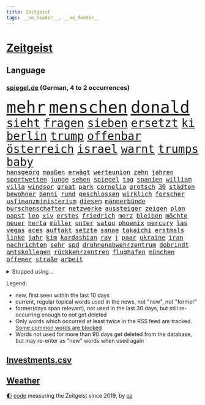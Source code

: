 ```yaml
---
title: Zeitgeist
tags: __no_header__, __no_footer__
---
```


# [Zeitgeist](https://oliz.io/zeitgeist/)

## Language

<h3><a href="https://www.spiegel.de" target="_blank">spiegel.de</a> (German, 4 to 2 occurrences)</h3>
<p style="font-family:monospace">
<span style="font-size:32pt"><a href="news_links.html#mehr" class="current">mehr</a></span>
<span style="font-size:32pt"><a href="news_links.html#menschen" class="current">menschen</a></span>
<span style="font-size:32pt"><a href="news_links.html#donald" class="current">donald</a></span>
<br>
<span style="font-size:22pt"><a href="news_links.html#sieht" class="current">sieht</a></span>
<span style="font-size:22pt"><a href="news_links.html#fragen" class="current">fragen</a></span>
<span style="font-size:22pt"><a href="news_links.html#sieben" class="current">sieben</a></span>
<span style="font-size:22pt"><a href="news_links.html#ersetzt" class="current">ersetzt</a></span>
<span style="font-size:22pt"><a href="news_links.html#ki" class="current">ki</a></span>
<span style="font-size:22pt"><a href="news_links.html#berlin" class="current">berlin</a></span>
<span style="font-size:22pt"><a href="news_links.html#trump" class="current">trump</a></span>
<span style="font-size:22pt"><a href="news_links.html#offenbar" class="current">offenbar</a></span>
<span style="font-size:22pt"><a href="news_links.html#österreich" class="current">österreich</a></span>
<span style="font-size:22pt"><a href="news_links.html#israel" class="current">israel</a></span>
<span style="font-size:22pt"><a href="news_links.html#warnt" class="current">warnt</a></span>
<span style="font-size:22pt"><a href="news_links.html#trumps" class="current">trumps</a></span>
<span style="font-size:22pt"><a href="news_links.html#baby" class="current">baby</a></span>
<br>
<span style="font-size:12pt"><a href="news_links.html#hansgeorg" class="new">hansgeorg</a></span>
<span style="font-size:12pt"><a href="news_links.html#maaßen" class="new">maaßen</a></span>
<span style="font-size:12pt"><a href="news_links.html#erwägt" class="current">erwägt</a></span>
<span style="font-size:12pt"><a href="news_links.html#werteunion" class="new">werteunion</a></span>
<span style="font-size:12pt"><a href="news_links.html#zehn" class="current">zehn</a></span>
<span style="font-size:12pt"><a href="news_links.html#jahren" class="current">jahren</a></span>
<span style="font-size:12pt"><a href="news_links.html#sportwetten" class="new">sportwetten</a></span>
<span style="font-size:12pt"><a href="news_links.html#junge" class="current">junge</a></span>
<span style="font-size:12pt"><a href="news_links.html#sehen" class="current">sehen</a></span>
<span style="font-size:12pt"><a href="news_links.html#spiegel" class="current">spiegel</a></span>
<span style="font-size:12pt"><a href="news_links.html#tag" class="current">tag</a></span>
<span style="font-size:12pt"><a href="news_links.html#spanien" class="current">spanien</a></span>
<span style="font-size:12pt"><a href="news_links.html#william" class="current">william</a></span>
<span style="font-size:12pt"><a href="news_links.html#villa" class="current">villa</a></span>
<span style="font-size:12pt"><a href="news_links.html#windsor" class="current">windsor</a></span>
<span style="font-size:12pt"><a href="news_links.html#great" class="current">great</a></span>
<span style="font-size:12pt"><a href="news_links.html#park" class="current">park</a></span>
<span style="font-size:12pt"><a href="news_links.html#cornelia" class="new">cornelia</a></span>
<span style="font-size:12pt"><a href="news_links.html#grotsch" class="new">grotsch</a></span>
<span style="font-size:12pt"><a href="news_links.html#30" class="current">30</a></span>
<span style="font-size:12pt"><a href="news_links.html#städten" class="current">städten</a></span>
<span style="font-size:12pt"><a href="news_links.html#bewohner" class="current">bewohner</a></span>
<span style="font-size:12pt"><a href="news_links.html#benni" class="new">benni</a></span>
<span style="font-size:12pt"><a href="news_links.html#rund" class="current">rund</a></span>
<span style="font-size:12pt"><a href="news_links.html#geschlossen" class="current">geschlossen</a></span>
<span style="font-size:12pt"><a href="news_links.html#wirklich" class="current">wirklich</a></span>
<span style="font-size:12pt"><a href="news_links.html#forscher" class="current">forscher</a></span>
<span style="font-size:12pt"><a href="news_links.html#usfinanzministerium" class="new">usfinanzministerium</a></span>
<span style="font-size:12pt"><a href="news_links.html#diesem" class="current">diesem</a></span>
<span style="font-size:12pt"><a href="news_links.html#männerbünde" class="new">männerbünde</a></span>
<span style="font-size:12pt"><a href="news_links.html#burschenschafter" class="new">burschenschafter</a></span>
<span style="font-size:12pt"><a href="news_links.html#netzwerke" class="current">netzwerke</a></span>
<span style="font-size:12pt"><a href="news_links.html#aussteiger" class="new">aussteiger</a></span>
<span style="font-size:12pt"><a href="news_links.html#zeigen" class="current">zeigen</a></span>
<span style="font-size:12pt"><a href="news_links.html#plan" class="current">plan</a></span>
<span style="font-size:12pt"><a href="news_links.html#papst" class="current">papst</a></span>
<span style="font-size:12pt"><a href="news_links.html#leo" class="current">leo</a></span>
<span style="font-size:12pt"><a href="news_links.html#xiv" class="current">xiv</a></span>
<span style="font-size:12pt"><a href="news_links.html#erstes" class="current">erstes</a></span>
<span style="font-size:12pt"><a href="news_links.html#friedrich" class="current">friedrich</a></span>
<span style="font-size:12pt"><a href="news_links.html#merz" class="current">merz</a></span>
<span style="font-size:12pt"><a href="news_links.html#bleiben" class="current">bleiben</a></span>
<span style="font-size:12pt"><a href="news_links.html#möchte" class="current">möchte</a></span>
<span style="font-size:12pt"><a href="news_links.html#neuer" class="current">neuer</a></span>
<span style="font-size:12pt"><a href="news_links.html#herta" class="new">herta</a></span>
<span style="font-size:12pt"><a href="news_links.html#müller" class="current">müller</a></span>
<span style="font-size:12pt"><a href="news_links.html#unter" class="current">unter</a></span>
<span style="font-size:12pt"><a href="news_links.html#satou" class="new">satou</a></span>
<span style="font-size:12pt"><a href="news_links.html#phoenix" class="new">phoenix</a></span>
<span style="font-size:12pt"><a href="news_links.html#mercury" class="new">mercury</a></span>
<span style="font-size:12pt"><a href="news_links.html#las" class="current">las</a></span>
<span style="font-size:12pt"><a href="news_links.html#vegas" class="current">vegas</a></span>
<span style="font-size:12pt"><a href="news_links.html#aces" class="new">aces</a></span>
<span style="font-size:12pt"><a href="news_links.html#auftakt" class="current">auftakt</a></span>
<span style="font-size:12pt"><a href="news_links.html#setzte" class="current">setzte</a></span>
<span style="font-size:12pt"><a href="news_links.html#sanae" class="new">sanae</a></span>
<span style="font-size:12pt"><a href="news_links.html#takaichi" class="new">takaichi</a></span>
<span style="font-size:12pt"><a href="news_links.html#erstmals" class="current">erstmals</a></span>
<span style="font-size:12pt"><a href="news_links.html#linke" class="current">linke</a></span>
<span style="font-size:12pt"><a href="news_links.html#jahr" class="current">jahr</a></span>
<span style="font-size:12pt"><a href="news_links.html#kim" class="current">kim</a></span>
<span style="font-size:12pt"><a href="news_links.html#kardashian" class="current">kardashian</a></span>
<span style="font-size:12pt"><a href="news_links.html#ray" class="current">ray</a></span>
<span style="font-size:12pt"><a href="news_links.html#j" class="new">j</a></span>
<span style="font-size:12pt"><a href="news_links.html#paar" class="current">paar</a></span>
<span style="font-size:12pt"><a href="news_links.html#ukraine" class="current">ukraine</a></span>
<span style="font-size:12pt"><a href="news_links.html#iran" class="current">iran</a></span>
<span style="font-size:12pt"><a href="news_links.html#nachrichten" class="current">nachrichten</a></span>
<span style="font-size:12pt"><a href="news_links.html#sehr" class="current">sehr</a></span>
<span style="font-size:12pt"><a href="news_links.html#spd" class="current">spd</a></span>
<span style="font-size:12pt"><a href="news_links.html#drohnenabwehrzentrum" class="new">drohnenabwehrzentrum</a></span>
<span style="font-size:12pt"><a href="news_links.html#dobrindt" class="current">dobrindt</a></span>
<span style="font-size:12pt"><a href="news_links.html#amtskollegen" class="current">amtskollegen</a></span>
<span style="font-size:12pt"><a href="news_links.html#rückkehrzentren" class="new">rückkehrzentren</a></span>
<span style="font-size:12pt"><a href="news_links.html#flughafen" class="current">flughafen</a></span>
<span style="font-size:12pt"><a href="news_links.html#münchen" class="current">münchen</a></span>
<span style="font-size:12pt"><a href="news_links.html#offener" class="current">offener</a></span>
<span style="font-size:12pt"><a href="news_links.html#straße" class="current">straße</a></span>
<span style="font-size:12pt"><a href="news_links.html#arbeit" class="current">arbeit</a></span>
</p>
<details>
<summary>Stopped using...</summary>
<p class="former" style="font-size:12pt">
pause(1809) bundesamt(1808) einwohner(1807) fälle(1807) häuser(1807) mitunter(1807) nachfolge(1807) senat(1807) sieger(1807) steigenden(1807) präsentieren(1806) solle(1806) wünschen(1806) befindet(1805) durchsetzen(1805) kassiert(1805) steuern(1805) zustand(1805) öfter(1805) überlebt(1805) großteil(1804) hsv(1804) rassistische(1804) 2018(1803) erhöht(1803) spdpolitiker(1803) studierenden(1803) ehemann(1802) freiburg(1802) geworfen(1802) stürmer(1801) unternehmer(1801) überwinden(1801) absturz(1800) bevölkerung(1800) längere(1800) passt(1800) versprechen(1800) maria(1799) schlechte(1799) fielen(1798) anschließend(1797) käufer(1797) texas(1797) warentest(1797) 29(1796) coach(1796) halben(1796) irak(1796) jedenfalls(1796) klubs(1796) optimistisch(1796) stoßen(1796) geburt(1795) hoher(1795) verfügung(1795) debatten(1794) mahnt(1794) vertreter(1794) gebrochen(1793) jüngere(1793) berlins(1792) woher(1792) zweimal(1792) tut(1791) warf(1791) weder(1791) körperverletzung(1790) produzieren(1790) torhüter(1790) lücke(1787) eklat(1786) staffel(1786) zurückgegangen(1786) deals(1785) verbände(1785) empfängt(1784) warm(1783) trug(1781) händler(1779) uni(1779) spanische(1778) insassen(1777) retter(1773) gehörte(1772) kontakt(1772) vorwürfen(1772) auseinandersetzung(1770) vermisste(1769) angeboten(1768) gewarnt(1758) erhebliche(1755) verdoppelt(1748) last(1738) sachen(1722) leiter(1718) vorsicht(1564) jahresende(1558) zentralbank(1547) seither(1543) schrumpft(1535) partnerschaft(1532) bundesanwaltschaft(1527) erfolgreichste(1502) immobilien(1469) tiger(1456) ampelkoalition(1454) eingeführt(1439) ungewöhnliche(1417) beliebt(1405) militärischen(1400) temperaturen(1371) natürlich(1369) aufgestellt(1355) hauptbahnhof(1337) verweist(1329) überlebenden(1261) königsklasse(1260) handys(1256) politisches(1220) prominenten(1219) suchte(1213) budapest(1207) grünenpolitikerin(1206) youtube(1188) nationale(1186) justizminister(1183) osnabrück(1181) chinesen(1152) ganzes(1132) raten(1131) peru(1124) 05(1123) nackt(1115) ereignet(1097) tel(1090) einsamkeit(1081) aviv(1079) freundschaft(1070) razzien(1070) zweifeln(1069) mama(1063) alice(1055) eric(1048) fängt(1047) game(1014) dritter(997) zehnte(989) emotionale(978) initiative(973) ständig(967) 5000(956) dfbpokal(940) gesprächen(918) kreuz(917) fließen(915) dringen(914) betrunkener(903) umsetzen(903) kader(901) startete(895) italiener(888) hoeneß(884) beine(877) forscherin(869) auffällig(868) pilot(856) beruft(845) model(830) qualität(830) sandra(829) politikerinnen(790) argentiniens(778) häfen(778) albtraum(775) gedreht(770) lady(769) drehte(750) karte(725) getöteter(721) berüchtigte(720) 43(717) management(711) demos(704) bestätigte(695) beteiligung(692) tennisprofi(681) club(674) sprecherin(664) beendete(661) jacob(654) sowohl(650) ryan(649) 18jährige(643) kriegsschiffe(640) paare(639) stoffe(638) japanischen(637) riesigen(637) grundgesetz(635) simon(635) guardiola(634) spekulationen(622) behandlung(621) brandenburgischen(620) erziehung(611) schumacher(611) erfolgreichen(609) rast(605) niemals(604) gesundheitszustand(600) shein(596) gymnasium(587) konzept(583) fahndet(579) häusern(571) falscher(570) befragt(566) fair(566) magnus(565) regimes(564) schätzt(564) eukommissionspräsidentin(563) lüge(561) verdachts(560) rechtslage(557) haiti(546) abgrund(542) bodo(541) messen(537) carlsen(532) katja(530) statistische(530) heimatland(524) relativ(508) handwerk(507) autobranche(504) anlegen(502) geheiratet(497) verlegen(493) polarisiert(490) azubis(486) kugeln(486) vergnügen(486) spielerinnen(483) ausgesagt(482) robin(478) chris(477) breiten(472) rassistischer(470) basel(469) sonja(468) psychologie(466) crash(465) kollegin(463) sätzen(463) litt(459) rückblick(458) umgebung(458) stream(455) axel(450) verstärken(450) günstig(447) autounfall(446) häusliche(444) weidel(438) ertrunken(435) menschlichen(435) abriss(431) spacex(426) löschen(423) samsung(417) drohenden(416) altern(414) behauptete(412) vertretern(406) metropolen(401) widerspruch(400) status(399) hans(397) 82(394) reichlich(392) versprach(389) begleiter(386) kabul(385) erstattet(384) arbeitsplätze(383) globaler(381) waffenhilfe(381) amtes(380) austritt(379) gegenden(369) müde(369) dc(368) eberl(365) krebserkrankung(365) verfassung(362) handyverbot(361) getötete(359) hugo(359) vermittelt(357) lebensmittelpreise(354) bewährungsstrafe(351) pelicot(350) schwerste(346) springer(345) first(339) hilflos(339) 19jährige(338) verlief(335) mächtigsten(333) t(332) ersetzen(330) büros(329) miersch(329) bürgern(325) erkrankten(324) fortan(324) handelsstreit(324) kategorie(323) vereine(321) hochschule(320) strafzöllen(320) nordkoreanische(315) verspätet(312) bestseller(307) gerast(307) jude(307) aufnehmen(305) el(301) kultur(300) afdchefin(299) verstanden(299) 92(297) empfangen(296) mobile(296) jahrzehntelang(294) meghan(292) rüstung(292) vergangenes(292) angestellte(291) linnemann(289) beworben(284) birgt(284) einsatzes(284) kardinal(283) besonderer(282) hilfsorganisation(282) lobbyisten(282) günstiges(280) manches(280) oscarpreisträger(280) recherche(280) anhören(279) serena(279) zugeständnisse(279) argument(275) wirtschaftsministerium(275) kannten(274) bewundert(272) abschneiden(270) streng(270) tränengas(270) 170(269) schwerem(269) beschwert(266) rekordzeit(266) filmte(265) rekorde(265) hilferuf(263) axt(262) befreundet(262) sanierung(258) 14jähriger(257) unvermittelt(257) baustellen(256) ostdeutschen(255) panama(253) angestiegen(250) bewaffneten(250) durchsuchten(250) versehentlich(250) trocken(248) gewicht(247) treu(247) verpflichtende(247) linkenpolitikerin(246) bedingt(243) cdugeneralsekretär(242) solaranlagen(242) freier(241) unverletzt(241) rechnerisch(239) abhängigkeit(237) personenschutz(237) abzuwenden(236) stört(235) vietnam(235) ähnlich(235) ausländer(233) militärausgaben(233) xabi(233) drohnenangriffe(232) statistischem(232) bundespolizisten(231) sauer(231) häuslicher(229) nationalspielerin(225) stadtrat(224) zugegeben(224) medwedew(223) messerattacke(218) sauber(218) 800(217) heilen(215) angehalten(214) sicherheitsrat(214) großaufgebot(213) aufgehen(212) urteilt(210) überprüfung(210) entwendet(209) furore(209) ostens(208) riesiges(208) salvador(208) definieren(207) erzürnt(207) erfolgte(206) vorgeführt(206) klarer(205) enthält(204) berechnen(203) out(201) ramelow(201) bitter(200) brandstiftung(200) fördert(198) gestärkt(198) obst(198) office(198) überfälle(198) schlachtfeld(197) vermehrt(196) ausgeht(195) beschießt(195) lebensgefährtin(195) uszöllen(195) kredite(193) astronaut(192) dramatischer(192) regierungen(192) verblüffend(192) wars(192) sozialer(191) selbstverständlich(190) antreibt(188) usrapper(188) 64(187) strukturen(187) spektakulär(186) lwiw(185) neukölln(185) umwelthilfe(185) helfern(184) senkung(183) gebunden(182) waldbrand(182) wohnungsnot(181) côte(180) d’azur(180) kaution(180) abschalten(178) bildungssystem(178) lorenz(178) zivile(178) beobachter(177) grundlage(177) monster(177) rückhalt(177) sportart(177) big(176) vermieden(176) genervt(174) meistens(174) camilla(172) bayernprofi(171) hakenkreuz(171) konstantin(171) erfolgreiches(170) glamour(170) zweijährige(169) englands(168) flieht(168) zehnten(167) gramm(165) bewaffnet(164) regelverstoß(164) moschee(163) festhalten(162) angepasst(161) fortschritt(161) diskret(160) spione(160) verläuft(160) letztlich(158) steinbach(158) israeli(157) nukleare(157) wartete(157) fernseher(156) streeck(156) verleiht(156) weltberühmt(156) eliteuniversität(155) karsten(155) shoppen(155) sichere(154) spiegelmitarbeiterin(154) zurückzuholen(153) abzusehen(152) beider(152) besitzen(152) inspiration(152) lukrativen(151) minnesota(151) nötigen(151) arthur(150) faber(150) obsession(150) del(149) erreichbar(149) kommissionspräsidentin(149) spitzenkandidat(149) funktionen(147) modernisierung(147) quelle(147) misstrauen(146) verleger(146) uli(145) verschleiern(145) bezweifeln(144) entlastung(143) interpretation(143) nachgefragt(143) unternehmerin(143) finanzkrise(142) held(142) beeinflusst(141) dürre(141) komödie(141) kostüme(141) mühe(141) ausgerückt(140) formulierungen(140) isst(140) laufe(140) ghada(139) alzheimer(137) bibliothek(137) panne(137) verschwörung(137) würzburg(137) außenministerium(136) bodensee(136) nordosten(136) organisierten(136) forciert(135) losgegangen(135) tschechische(135) verbleib(135) zucker(135) hilfslieferungen(134) abschiebepolitik(133) beschwichtigen(133) strafrechtlich(133) stützen(133) tottenham(133) 2005(132) bootsunglück(132) zolldeal(132) diskriminierung(131) gebaute(131) bewusste(130) christ(130) fotograf(130) erschweren(129) freiwilligkeit(129) sohnes(129) gekapert(128) niederländer(128) staatschefs(128) volker(128) riechen(126) technisch(126) lindern(125) modi(124) rätselhafter(124) 68(123) angestoßen(123) überfahren(122) exil(121) irische(121) virginia(121) holten(120) 112(119) drohnenschwärme(119) konflikten(119) militärparade(119) handelsdeal(118) religiösen(118) uboote(118) ausgehungert(117) satz(117) feueralarm(116) söldner(116) verlag(116) angebracht(115) nacken(115) unterschrieben(115) zurückgetreten(115) ohio(114) rucksack(114) schockmoment(114) südamerikanischen(114) harmonie(113) ukrainischer(113) bundestagsvizepräsident(112) einzigartigen(112) mordkommission(112) getragen(111) wiesbaden(111) leyens(110) maschinenbauer(109) motivation(109) außenministers(108) geschildert(108) konzentrieren(108) rückwärts(108) wohnkosten(108) trotzen(107) geschenkt(106) modernisieren(106) lebensjahr(105) herbe(104) hausbesitzer(103) intensiviert(103) kambodscha(102) tournee(102) trumpfans(102) bundeskriminalamt(101) hungern(101) besitzerin(100) donbass(100) durchschnitt(100) sterbehilfe(100) vermutung(100) wachsender(100) abu(99) geldgeber(99) werkzeug(99) gepäckträger(98) kaliforniens(98) ortlieb(98) seltsam(98) ten(98) anthropic(97) dopingspiele(97) gazaoffensive(97) zeitschrift(97) angetan(96) großstadt(96) logo(96) spezialisten(96) atomenergiebehörde(95) einzustellen(95) palästinenserstaat(95) stufe(95) transfer(95) wiederentdeckt(95) dortmunder(94) invasiven(94) photovoltaik(94) ruinieren(94) verbringt(94) 1200(93) boxing(93) finnischen(93) imane(93) khelif(93) muhammad(93) vorbeugen(93) aufschlagen(92) beruflich(92) absolviert(91) drogenbeauftragter(91) millionenstadt(91) rätselt(91) zweistaatenlösung(91) deutz(90) fragezeichen(90) geschlechtstests(90) kreuzes(90) mitarbeitende(90) rasantes(90) generalstab(89) maul(89) satire(89) siedlungspolitik(89) spitzenkandidaten(89) bergsteigerin(88) leitung(88) schriftlich(88) schwung(88) stacheln(88) torjäger(88) alkurd(87) chefideologe(87) errichtet(87) lizenz(87) notoperiert(87) objekten(87) rechtskonservative(87) wg(87) fleischfressende(86) habecks(86) nationalgardisten(86) stadler(86) dome(85) drogenboss(85) statistischen(85) gitarrist(84) rauchwolken(84) sky(84) unverständnis(84) 40jähriger(83) burnout(83) europameisterschaft(83) exportnation(83) gewisse(83) kpop(83) lehrkräftemangel(83) me(83) schatz(83) zverevs(83) babyboomer(82) darren(82) nachbar(82) verunsicherten(82) aktivität(81) bandenkriminalität(81) briefwahl(81) fkk(81) konsortium(81) ali(80) angriffs(80) luftgewehr(80) operiert(80) strände(80) angler(79) aufgebrochen(79) ausgewiesen(79) bitch(79) hochzeiten(79) maja(79) potterserie(79) ausgab(78) mick(78) zufall(78) demoliert(77) onlinebetrüger(77) raumschiff(76) schleppern(76) taktisch(76) carmen(75) voranzutreiben(75) zerstörungen(75) entwürdigenden(74) feststellen(74) freibäder(74) grünenspitze(74) hitziger(74) suizid(74) teenagers(74) ausdruck(73) entriss(73) formel1saison(73) heiratet(73) minneapolis(73) usdemokrat(73) uspolitiker(73) zweitgrößte(73) durchfallerkrankungen(72) einwohnern(72) euvertretung(72) everglades(72) 1974(71) kopftuch(71) männchen(71) usdemokratie(71) fußballtransfers(70) potter(70) bedrohlicher(69) bundesamts(69) freundlich(69) germany’s(69) next(69) pixarfilm(69) riesenrakete(69) todesfallen(69) topmodel(69) verwandeln(69) verwöhnt(69) altbundeskanzler(68) barrel(68) erzwingen(68) fränkischem(68) gaspreise(68) heißem(68) jüngst(68) kronprinzessin(68) momfluencerinnen(68) staatsmedien(68) humanity(67) hässliche(67) krebskranker(67) mittels(67) neuartigen(67) onlineshopping(67) schlimmsten(67) vulkans(67) folgenlos(66) indigenen(66) kifft(66) koalitionsausschuss(66) kunststoff(66) seenotrettung(66) sinnbildlich(66) transfermarkt(66) verwenden(66) virgin(66) wiedereröffnet(66) angekündigte(65) fluglinie(65) frances(65) kündigungen(65) plagen(65) reiches(65) spitzenverdiener(65) stinkende(65) verhältnismäßig(65) wettstreit(65) katapultieren(64) meerenge(64) mexikanischer(64) doppelsieg(63) engpässe(63) europaweit(63) nouripour(63) omid(63) bauindustrie(62) betriebe(62) endgegner(62) enttäuschen(62) fotografieren(62) greenwashing(62) hausbesuch(62) joggen(62) mitleid(62) tipp(62) wickelt(62) besichtigt(61) delling(61) eingestiegen(61) geschäftsmodell(61) hirn(61) vermehrte(61) dream(60) hongkonger(60) inspekteur(60) klavier(60) utopia(60) vergewaltigungen(60) wetterlagen(60) barbora(59) einsicht(59) krejcikova(59) luna(59) shinawatra(59) stammenden(59) verbote(59) donnarumma(58) grundlegende(58) sprinter(58) abreise(57) aufgelegt(57) aufnahmeprogramm(57) girls(57) ultramoderne(57) auftaktmatch(56) auszuüben(56) bloom(56) fraktionsklausur(56) gastronomen(56) halbzeit(56) kleinflugzeugs(56) ländlichen(56) orlando(56) päckchen(56) regelungen(56) schäbig(56) zutaten(56) übergewichtige(56) anwesens(55) effektiv(55) finanzierbar(55) haushalten(55) landsleute(55) notlagen(55) parfüm(55) ross(55) schmeckt(55) streamingplattform(55) zugesagte(55) sportgerichtshof(54) verlobung(54) warnten(54) befördert(53) begrenzt(53) bierkonsum(53) detonationen(53) geschwindigkeit(53) menschlich(53) unbehagen(53) unzeit(53) australia(52) eukommissionschefin(52) organ(52) stadtrand(52) nett(51) normandie(51) saal(51) studienplätze(51) amtsführung(50) emspiel(50) hochsicherheitsgefängnis(50) polizeibeamte(50) renommierter(50) verstößen(50) erben(49) gesünder(49) potenz(49) schweighöfer(49) skurril(49) typ(49) bergsteigen(48) blockprozess(48) demonstrativ(48) handelsschiffe(48) harrypotterserie(48) hinterzogen(48) klimaschädlichen(48) leinfeldenechterdingen(48) milka(48) rückzahlung(48) worin(48) großteils(47) jena(47) renovierung(47) steel(47) stiko(47) thrones(47) turner(47) katastrophenschutz(46) uskatastrophenschutzbehörde(46) womit(46) year(46) gerichte(45) glich(45) versagt(45) alljährlich(44) bevorstehenden(44) gisèle(44) matteo(44) medienkompetenz(44) provozieren(44) wahnsinnig(44) wegducken(44) weippert(44) fahrradunfall(43) fehlender(43) kentert(43) ergreifen(42) grünheide(42) haaren(42) herrchen(42) jawort(42) mont(42) nämlich(42) schwerkranke(42) uhren(42) ukrainekriegs(42) vierbeiner(42) wildbahn(42) wirtschaftsexperten(42) bamf(41) begleitung(41) notdurft(41) route(41) scheibe(41) schlagersänger(41) wrestler(41) burgtheater(40) amtsgericht(39) steckte(39) wackelt(39) ceconomy(38) leistungsdruck(38) mediamarktsaturn(38) rippen(38) räume(38) uboot(38) ukrainerin(38) weint(38) ablehnen(37) grenzkonflikt(37) hakan(37) liebich(37) neonazi(37) passive(37) täterinnen(37) unbeabsichtigt(37) willst(37) bergdrama(36) erwerbstätigen(36) freigabe(36) geschäften(36) mehrmals(36) nördlich(36) absetzen(35) ausgelegt(35) familienmitglied(35) familienstreit(35) flecken(35) koalitionsfraktionen(35) massenhafte(35) norddeutschen(35) taschenrechner(35) treibstoff(35) trumpanhänger(35) unbemerkt(35) ächzt(35) ausbruchs(34) usbotschaft(34) bildungsforscherin(33) footballprofi(33) kahlschlag(33) madagaskar(33) smalltalk(33) weltranglistenersten(33) you(33) zulassen(33) anknüpfen(32) berlusconiholding(32) generalstabschef(32) jahreswechsel(32) verbesserungen(32) verklagen(32) alexia(31) botschafterin(31) merkels(31) putellas(31) bröckeln(30) ergänzen(30) fbiagent(30) gezahlt(30) highlights(30) söders(30) weitem(30) wohngebäude(30) wunderschön(30) dreimillionenmarke(29) engere(29) ethische(29) funktionierte(29) grausigen(29) marla(29) pauline(29) uboots(29) unterstütze(29) windkraft(29) überwachungsvideo(29) anstand(28) bedenklich(28) fortuna(28) gruppenchats(28) kanzlei(28) kompromisse(28) marianne(28) polzin(28) rechtsextremistin(28) southwest(28) zdfsommerinterview(28) überwachungskamera(28) auszubildende(27) futter(27) kraftwerke(27) trumplager(27) arbeitsbedingungen(26) dänischer(26) gewässer(26) streitpunkte(26) vorsitzenden(26) zigarette(26) auktion(25) auszuweiten(25) erfahrener(25) fertige(25) fluten(25) kiregeln(25) pocht(25) atomare(24) sacha(24) anzuerkennen(23) claude(23) fundament(23) marinetochter(23) noten(23) vereinfacht(23) arbeitszeiten(22) chipherstellern(22) einlassen(22) halbiert(22) intel(22) rechtsruck(22) regionalliga(22) riviera(22) südchinesischen(22) usrichter(22) vielfältig(22) wochenlangem(22) 275(21) bahnen(21) extremwetterereignissen(21) gehofft(21) machtlos(21) messungen(21) paketen(21) portauprince(21) vulkanausbruch(21) wahlrecht(21) zuppi(21) erdrutsch(20) libanesischen(20) pessimistischer(20) quark(20) roma(20) sobald(20) verregnete(20) abrüstung(19) ausgesetzten(19) lehrkräften(19) zeitgeist(19) absurde(18) aufwirft(18) bedauern(17) gebietsabtretungen(17) niedrigwasser(17) berüchtigten(16) heimischer(16) heiraten(16) monika(16) stellvertreter(16) ukrainegipfel(16) warwick(16) anwaltskanzlei(15) besteuern(15) bräuchten(15) offenes(15) verwirrt(15) bundestagsmandat(14) frauengefängnis(14) keime(14) kifirma(14) kuscheln(14) saboteure(14) schrecklichen(14) smartwatches(14) transferpoker(14) videoschalte(14) chronischen(13) hautfarbe(13) hurrikansaison(13) kaulitz(13) polarisierung(13) supercup(13) abgeschobene(12) altenheim(12) führungsriege(12) geöffnete(12) hedgefondsmanager(12) lucas(12) 230(11) außergewöhnliche(11) bella(11) elton(11) gerechter(11) pipeline(11)
</p>
</details>
<p>Legend:
<ul>
<li><span class="new">new</span>, first seen within the last 10 days</li>
<li><span class="current">current</span>, regular topical words used in the news, not "new", not "former"</li>
<li><span class="former">former(days span relevant)</span>, not used in the last 30 days, but still re-occurring enough to not get deleted</li>
<li>Only words which occurred at least twice in the RSS feed are tracked. <a href="language/filters.py">Some common words are blocked</a></li>
<li>Words not used for more than 90 days get deleted from the database, but may re-enter as "new" words when used again</li>
</ul>
</p>

## [Investments](investments.html)[.csv](investments.csv)

## [Weather](weather.html)

<footer>
<a href="javascript:toggleTheme()" class="nav">🌓</a>
<a href="https://github.com/ooz/zeitgeist">code</a> measuring the Zeitgeist since 2019, by <a href="https://oliz.io">oz</a>
</footer>
